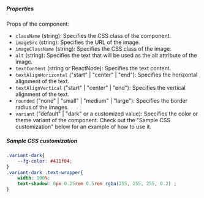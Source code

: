 ##### Properties

Props of the component:

- `className` (string): Specifies the CSS class of the component.
- `imageSrc` (string): Specifies the URL of the image.
- `imageClassName` (string): Specifies the CSS class of the image.
- `alt` (string): Specifies the text that will be used as the alt attribute of the image.
- `textContent` (string or ReactNode): Specifies the text content.
- `textAlignHorizontal` ("start" | "center" | "end"): Specifies the horizontal alignment of the text.
- `textAlignVertical` ("start" | "center" | "end"): Specifies the vertical alignment of the text.
- `rounded` ("none" | "small" | "medium" | "large"): Specifies the border radius of the images.
- `variant` ("default" | "dark" or a customized value): Specifies the color or theme variant of the component. Check out the "Sample CSS customization" below for an example of how to use it.


##### Sample CSS customization

```css
.variant-dark{
    --fg-color: #411f04;
}
.variant-dark .text-wrapper{
    width: 100%;
    text-shadow: 0px 0.25rem 0.5rem rgba(255, 255, 255, 0.2) ;
}
```

